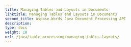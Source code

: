 ```yaml
---
title: Managing Tables and Layouts in Documents
linktitle: Managing Tables and Layouts in Documents
second_title: Aspose.Words Java Document Processing API
description: 
type: docs
weight: 10
url: /java/table-processing/managing-tables-layouts/
---
```

